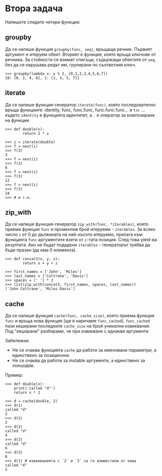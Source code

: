 # Втора задача

Напишете следите четири функции:

## groupby

Да се напише функция `groupby(func, seq)`, връщаща речник. Първият аргумент е итеруем обект. Вторият е функция, която връща ключове от речника.
За стойности се взимат списъци, съдържащи обектите от `seq`, без да се нарушава редът им, групирани по съответния ключ.

    >>> groupby(lambda x: x % 2, [0,1,2,3,4,5,6,7])
    {0: [0, 2, 4, 6], 1: [1, 3, 5, 7]}

## iterate

Да се напише функция-генератор `iterate(func)`, която последователно връща функциите:
identity, func, func.func,  func.func.func... и т.н.
... където `identity` е функцията идентитет, а `.` е оператор за композиране на функции


    >>> def double(x):
            return 2 * x

    >>> i = iterate(double)
    >>> f = next(i)
    >>> f(3)
    3
    >>> f = next(i)
    >>> f(3)
    6
    >>> f = next(i)
    >>> f(3)
    12
    >>> f = next(i)
    >>> f(3)
    24
    >>> # и т.н.

## zip_with

Да се напише функция-генератор `zip_with(func, *iterables)`, която приема функция `func` и променлив брой итеруеми - `iterables`.
За всяко число `i` от 0 до дължината на най-късото итеруемо, прилага към функцията `func` аргументите взети от `i`-тата позиция. След това yield-ва резултата.
Ако не бъдат подадени `iterables` - генераторът трябва да бъде празен (да има 0 елемента).

    >>> def concat3(x, y, z):
    	    return x + y + z

    >>> first_names = ['John', 'Miles']
    >>> last_names = ['Coltrane', 'Davis']
    >>> spaces = [' '] * 2
    >>> list(zip_with(concat3, first_names, spaces, last_names))
    ['John Coltrane', 'Miles Davis']

## cache

Да се напише функция `cache(func, cache_size)`, която приема функция `func` и връща нова функция (ще я наричаме `func_cached`).
`func_cached` пази кеширани последните `cache_size` на брой уникални извиквания. Под "кеширани" разбираме, че при извикване с еднакви аргументи

Забележки:

* Не се очаква функцията `cache` да работи за именовани параметри, а единствено за позиционни.
* Не се очаква да работи за mutable аргументи, а единствено за immutable.

Пример:

    >>> def double(x):
        print('called "d"')
        return x * 2

    >>> d = cache(double, 2)
    >>> d(1)
    called "d"
    2
    >>> d(1)
    2
    >>> d(2)
    called "d"
    4
    >>> d(3)
    called "d"
    6
    >>> d(3)
    6
    >>> d(1) # извикванията с `2` и `3` са го измиестили от кеша
    called "d"
    2
